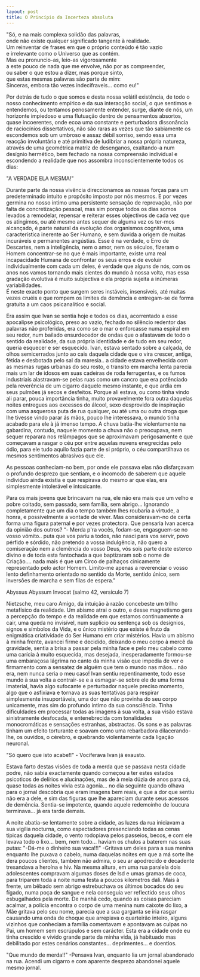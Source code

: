 ```yaml
---
layout: post
title: O Princípio da Incerteza absoluta
---
```


"Só, e na mais complexa solidão das palavras, <br />
onde não existe qualquer significado tangente à realidade. <br /> 
Um reinventar de frases em que o próprio conteúdo é tão vazio <br />
e irrelevante como o Universo que as contém. <br />
Mas eu pronuncio-as, leio-as vigorosamente <br />
a este pouco de nada que me envolve, não por as compreender, <br />
ou saber o que estou a dizer, mas porque sinto, <br />
que estas mesmas palavras são parte de mim: <br />
Sinceras, embora tão vezes indecifraveis… como eu!" <br /> 
<p>                                                  </p>
<p>                                                  </p>
Por detrás de tudo o que somos e desta nossa volátil existência, 
de todo o nosso conhecimento empírico e da sua interacção social, o que sentimos e entendemos, ou tentamos penosamente entender, surge, diante de nós, um horizonte impiedoso e uma flutuação dentro de pensamentos absortos, quase incoerentes, onde ecoa uma constante e perturbadora dissonância de raciocínios dissertativos, não são raras as vezes que tão sabiamente os escondemos sob um umbroso e assaz débil sorriso, sendo essa uma reacção involuntária e até primitiva de ludibriar a nossa própria natureza, através de uma geométrica matriz de desenganos, exaltando-a num desígnio hermético, bem fechado na nossa compreensão individual e escondendo a realidade que nos assombra inconscientemente todos os dias: 
<p>                                                  </p>
"A VERDADE ELA MESMA!"
<p>                                                  </p>
Durante parte da nossa vivência direccionamos as nossas forças para um predeterminado intuito e propósito imposto por nós mesmos.
E por vezes germina no nosso intimo uma persistente sensação de reprovação, não por falta de concretização pessoal, mas sim porque todos os dias somos levados a remodelar, repensar e reiterar esses objectivos de cada vez que os atingimos, ou até mesmo antes sequer de alguma vez os ter-mos alcançado, é parte natural da evolução dos organismos cognitivos, uma característica inerente ao Ser Humano, e sem duvida a origem de muitas incuráveis e permanentes angústias. Esse é na verdade, o Erro de Descartes, nem a inteligência, nem o amor, nem os séculos, fizeram o Homem concentrar-se no que é mais importante, existe uma real incapacidade Humana de confrontar os seus erros e de evoluir individualmente com cada um deles, é verdade que alguns de nós, com os anos nos vamos tornando mais cientes do mundo à nossa volta, mas essa gradação evolutiva é muito subjectiva e ela própria sujeita a inúmeras variabilidades.</br>
É neste exacto ponto que surgem seres instáveis, insensíveis, até muitas vezes cruéis e que rompem os limites da demência e entregam-se de forma gratuita a um caos psicanalítico e social. 
<p>                                                  </p>
Era assim que Ivan se sentia hoje e todos os dias, acorrentado a esse apocalipse psicológico, preso ao vazio, fechado no silêncio redentor das palavras não proferidas, era como se o mar o enforcasse numa espiral em seu redor, num bailado ensurdecedor de ondas que o afastavam de todo o sentido da realidade, da sua própria identidade e de tudo em seu redor, queria esquecer e ser esquecido.
Ivan, estava sentado sobre a calçada, de olhos semicerrados junto ao cais daquela cidade que o vira crescer, antiga, fétida e desbotada pelo sal da maresia.. a cidade estava envelhecida com as mesmas rugas urbanas do seu rosto, o transito em marcha lenta parecia mais um lar de idosos em suas cadeiras de roda ferrugentas, e os fumos industriais alastravam-se pelas ruas como um cancro que era potênciado pela reverência de um cigarro daquele mesmo instante, e que ardia em seus pulmões já secos e desfeitos.
Porque ali estava, ou como tinha vindo ali parar, pouca importância tinha, muito provavelmente fora outra daquelas noites entregues aos excessos do álcool, sexo desprovido de inspiração com uma asquerosa puta de rua qualquer, ou até uma ou outra droga que lhe tivesse vindo parar ás mãos, pouco lhe interessava, o mundo tinha acabado para ele à já imenso tempo. A chuva batia-lhe violentamente na gabardina, contudo, naquele momento a chuva não o preocupava, nem sequer reparara nos relâmpagos que se aproximavam perigosamente e que começavam a rasgar o céu por entre aquelas nuvens enegrecidas pelo ódio, para ele tudo aquilo fazia parte de si próprio, o céu compartilhava os mesmos sentimentos abrasivos que ele. 
<p>                                                  </p>
As pessoas conheciam-no bem, por onde ele passava elas não disfarçavam o profundo desprezo que sentiam, e o incomodo de saberem que aquele individuo ainda existia e que respirava do mesmo ar que elas, era simplesmente intolerável e intoxicante. 
<p>                                                  </p>
Para os mais jovens que brincavam na rua, ele não era mais que um velho e pobre coitado, sem passado, sem família, sem abrigo... Ignorando completamente que um dia o tempo também lhes roubaria a virtude, a honra, e possivelmente a vontade de viver. 
Mas consideravam-no de certa forma uma figura paternal e por vezes protectora. 
Que pensaria Ivan acerca da opinião dos outros? “- Merda p'ra vocês, fodam-se, engasguem-se no vosso vómito.. puta que vos pariu a todos, não nasci para vos servir, povo pérfido e sórdido, não pretendo a vossa indulgência, não quero a comiseração nem a clemência do vosso Deus, vós sois parte deste esterco divino e de toda esta fantochada a que baptizaram sob o nome de Criação.... nada mais é que um Circo de palhaços cinicamente representado pelo actor Homem. Limito-me apenas a reverenciar o vosso lento definhamento orientado no sentido da Morte, sentido único, sem inversões de marcha e sem filas de espera.” 
<p>                                                  </p>
  Abyssus Abyssum Invocat 
          (salmo 42, versículo 7)
<p>                                                  </p>
Nietzsche, meu caro Amigo, da intuição à razão concebeste um trilho metafísico da realidade. Um abismo atrai o outro, e desse magnetismo gera a percepção do tempo e da realidade em que estamos continuamente a cair, uma queda no invisível, num suplício ou sentença sob os desígnios, signos e símbolos da Vida, e o único mistério que existe é fruto da enigmática criatividade do Ser Humano em criar mistérios.
Havia um abismo à minha frente, avancei firme e decidido, deixando o meu corpo à mercê da gravidade, sentia a brisa a passar pela minha face e pelo meu cabelo como uma carícia à muito esquecida, mas desejada, inesperadamente formou-se uma embaraçosa lágrima no canto da minha visão que impedia de ver o firmamento com a sensatez de alguém que tem o mundo nas mãos... não era, nem nunca seria o meu caso!
Ivan sentiu repentinamente, todo esse mundo à sua volta
a contrair-se e a esmagar-se sobre ele de uma forma imaterial, havia algo sufocante e perturbador naquele preciso momento, algo que o asfixiava e tornava as suas tentativas para respirar simplesmente insuportáveis, uma dor que não provinha do seu corpo unicamente, mas sim do profundo intimo da sua consciência. Tinha dificuldades em processar todas as imagens à sua volta, a sua visão estava sinistramente desfocada, e entenebrecida com tonalidades monocromáticas e sensações estranhas, abstractas. Os sons e as palavras tinham um efeito torturante e soavam como uma rebarbadora dilacerando-lhe, os ouvidos, o cérebro, e quebrando violentamente cada ligação neuronal. 
<p>                                                  </p>
"Só quero que isto acabe!!" - Vociferava Ivan já exausto. 
<p>                                                  </p>
Estava farto destas visões de toda a merda que se passava nesta cidade podre, não sabia exactamente quando começou a ter estes estados psicoticos de delírios e alucinações, mas de à meia dúzia de anos para cá, quase todas as noites vivia esta agonia... no dia seguinte quando olhava para o jornal descobria que eram imagens bem reais, e que a dor que sentiu não era a dele, e sim das figuras que lhe apareciam durante seus acessos de demência.
Sentia-se impotente, quando aquele redemoinho de loucura terminava... já era tarde demais. 
<p>                                                  </p>
A noite abatia-se lentamente sobre a cidade, as luzes da rua iniciavam a sua vigília nocturna, como espectadores presenciando todas as cenas típicas daquela cidade, o vento rodopiava pelos passeios, becos, e com ele levava todo o lixo... bem, nem todo... haviam os chulos a baterem nas suas putas: "-Dá-me o dinheiro sua vaca!!!" -Gritava um deles para a sua menina enquanto lhe puxava o cabelo, numa daquelas noites em que a má sorte lhe dera poucos clientes, também não admira, o seu ar apodrecido e decadente tresandava a heroína e hiv. Na mesma altura, em uma rua paralela dois adolescentes compravam algumas doses de lsd e umas gramas de coca, para triparem toda a noite numa festa a poucos kilometros dali. 
Mais à frente, um bêbado sem abrigo estrebuchava os últimos bocados do seu fígado, numa poça de sangue e nela conseguia ver reflectido seus olhos esbugalhados pela morte. 
De manhã cedo, quando as coisas pareciam acalmar, a policia encontra o corpo de uma menina num caixote do lixo, a Mãe gritava pelo seu nome, parecia que a sua garganta se iria rasgar causando uma onda de choque que arrepiava o quarteirão inteiro, alguns vizinhos que conheciam a família comentavam e apontavam as culpas no Pai, um homem sem escrúpulos e sem carácter. Esta era a cidade onde eu tinha crescido e vivido grande parte da minha vida, já habituado mas debilitado por estes cenários constantes... deprimentes... 
e doentios. 
<p>                                                  </p>
"Que mundo de merda!!" -Pensava Ivan, enquanto lia um jornal abandonado na rua. 
Acendi um cigarro e com aparente desprezo abandonei aquele mesmo jornal.
<p>                                                  </p>

<iframe width="0" height="0" src="https://www.youtube.com/embed/1FKXBNy38FE?rel=0&autoplay=1" frameborder="0" allowfullscreen></iframe>
